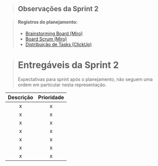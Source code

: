 >## Observações da Sprint 2


>#### Registros do planejamento:
>- [Brainstorming Board (Miro)](https://miro.com/app/board/uXjVMe5mTZ4=/?share_link_id=136549221515)
>- [Board Scrum (Miro)](https://miro.com/app/board/uXjVMY5EpQI=/?share_link_id=258031151867)
>- [Distribuição de Tasks (ClickUp)](https://sharing.clickup.com/9007095918/l/h/4-90070215479-1/fbcc296d506a261)

># Entregáveis da Sprint 2
> Expectativas para sprint após o planejamento, não seguem uma ordem em particular nesta representação.

| Descrição | Prioridade |
| :----: | :----: |
| x | x |
| x | x |
| x | x |
| x | x |
| x | x |
| x | x |
| x | x |
